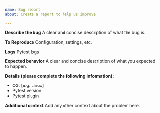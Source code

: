 ```yaml
---
name: Bug report
about: Create a report to help us improve

---
```


**Describe the bug**
A clear and concise description of what the bug is.

**To Reproduce**
Configuration, settings, etc.

**Logs**
Pytest logs

**Expected behavior**
A clear and concise description of what you expected to happen.

**Details (please complete the following information):**
 - OS: [e.g. Linux]
 - Pytest version
 - Pytest plugin

**Additional context**
Add any other context about the problem here.
